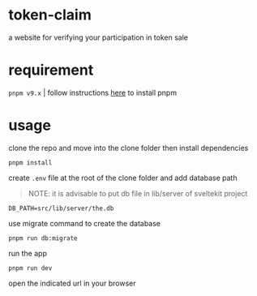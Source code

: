 # token-claim

a website for verifying your participation in token sale

# requirement

`pnpm v9.x` | follow instructions [here](https://pnpm.io/installation) to install pnpm

# usage

clone the repo and move into the clone folder then install dependencies

```
pnpm install
```

create `.env` file at the root of the clone folder and add database path

> NOTE: it is advisable to put db file in lib/server of sveltekit project

```
DB_PATH=src/lib/server/the.db
```

use migrate command to create the database

```
pnpm run db:migrate
```

run the app

```
pnpm run dev
```

open the indicated url in your browser
